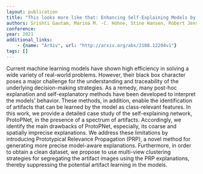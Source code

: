 ```yaml
---
layout: publication
title: "This looks more like that: Enhancing Self-Explaining Models by Prototypical Relevance Propagation"
authors: Srishti Gautam, Marina M. -C. Höhne, Stine Hansen, Robert Jenssen, Michael Kampffmeyer
conference: 
year: 2021
additional_links: 
    - {name: "ArXiv", url: "http://arxiv.org/abs/2108.12204v1"}
tags: []
---
```

Current machine learning models have shown high efficiency in solving a wide
variety of real-world problems. However, their black box character poses a
major challenge for the understanding and traceability of the underlying
decision-making strategies. As a remedy, many post-hoc explanation and
self-explanatory methods have been developed to interpret the models' behavior.
These methods, in addition, enable the identification of artifacts that can be
learned by the model as class-relevant features. In this work, we provide a
detailed case study of the self-explaining network, ProtoPNet, in the presence
of a spectrum of artifacts. Accordingly, we identify the main drawbacks of
ProtoPNet, especially, its coarse and spatially imprecise explanations. We
address these limitations by introducing Prototypical Relevance Propagation
(PRP), a novel method for generating more precise model-aware explanations.
Furthermore, in order to obtain a clean dataset, we propose to use multi-view
clustering strategies for segregating the artifact images using the PRP
explanations, thereby suppressing the potential artifact learning in the
models.